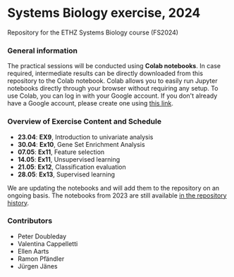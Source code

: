 # Systems Biology exercise, 2024
Repository for the ETHZ Systems Biology course (FS2024)

### General information
The practical sessions will be conducted using **Colab notebooks**. In case required, intermediate results can be directly downloaded from this repository to the Colab notebook. Colab allows you to easily run Jupyter notebooks directly through your browser without requiring any setup. To use Colab, you can log in with your Google account. If you don't already have a Google account, please create one using [this link](https://accounts.google.com/signup/v2/webcreateaccount?flowName=GlifWebSignIn&flowEntry=SignUp).

### Overview of Exercise Content and Schedule
- **23.04**: **EX9**, Introduction to univariate analysis
- **30.04**: **Ex10**, Gene Set Enrichment Analysis
- **07.05**: **Ex11**, Feature selection
- **14.05**: **Ex11**, Unsupervised learning
- **21.05**: **Ex12**, Classification evaluation
- **28.05**: **Ex13**, Supervised learning

We are updating the notebooks and will add them to the repository on an ongoing basis. The notebooks from 2023 are still available [in the repository history](https://github.com/evocellnet/sysbio_teaching/tree/932546e42247351ed52bf7e644bf25b63103b1cf).

### Contributors
- Peter Doubleday
- Valentina Cappelletti
- Ellen Aarts
- Ramon Pfändler
- Jürgen Jänes
